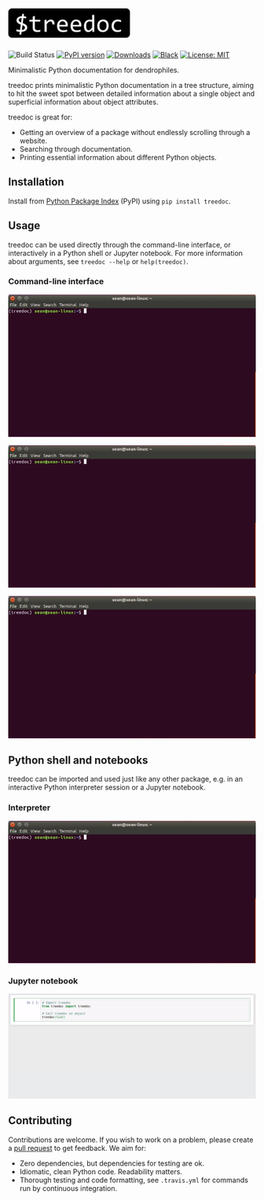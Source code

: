 # <img src="https://raw.githubusercontent.com/tommyod/treedoc/master/branding/icons/treedoc_white_rounded.png" height="60">
![Build Status](https://github.com/tommyod/treedoc/workflows/Python%20CI/badge.svg?branch=master) [![PyPI version](https://badge.fury.io/py/treedoc.svg)](https://pypi.org/project/treedoc/)  [![Downloads](https://pepy.tech/badge/treedoc)](https://pepy.tech/project/treedoc) [![Black](https://img.shields.io/badge/code%20style-black-000000.svg)](https://github.com/ambv/black) [![License: MIT](https://img.shields.io/badge/License-MIT-yellow.svg)](https://opensource.org/licenses/MIT)

Minimalistic Python documentation for dendrophiles.

treedoc prints minimalistic Python documentation in a tree structure,
aiming to hit the sweet spot between detailed information about
a single object and superficial information about object attributes.

treedoc is great for:
- Getting an overview of a package without endlessly scrolling through a website.
- Searching through documentation.
- Printing essential information about different Python objects. 

## Installation

Install from [Python Package Index](https://pypi.org/project/treedoc/) (PyPI) using `pip install treedoc`.

## Usage

treedoc can be used directly through the command-line interface,
or interactively in a Python shell or Jupyter notebook. For more information
about arguments, see `treedoc --help` or `help(treedoc)`.

### Command-line interface

![Example 1 - See the GitHub repo](https://github.com/tommyod/treedoc/blob/master/branding/examples/example_list.gif)

![Example 2 - See the GitHub repo](https://github.com/tommyod/treedoc/blob/master/branding/examples/example_collectionsabc.gif)

![Example 3 - See the GitHub repo](https://github.com/tommyod/treedoc/blob/master/branding/examples/example_pandas_grep.gif)


## Python shell and notebooks

treedoc can be imported and used just like any other package, e.g. in an
interactive Python interpreter session or a Jupyter notebook. 

### Interpreter
![Example 4 - See the GitHub repo](https://github.com/tommyod/treedoc/blob/master/branding/examples/example_python_list.gif)

### Jupyter notebook
![Example 5 - See the GitHub repo](https://github.com/tommyod/treedoc/blob/master/branding/examples/example_jupyter_list.gif)

## Contributing

Contributions are welcome.
If you wish to work on a problem, please create a [pull request](https://github.blog/2019-02-14-introducing-draft-pull-requests/) to get feedback.
We aim for:

- Zero dependencies, but dependencies for testing are ok.
- Idiomatic, clean Python code. Readability matters.
- Thorough testing and code formatting, see `.travis.yml` for commands run by continuous integration.
